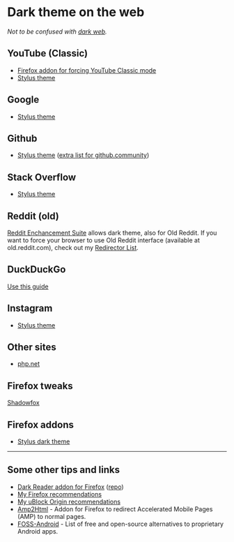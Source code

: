 # Dark theme on the web

_Not to be confused with [dark web](https://en.wikipedia.org/wiki/Dark_web)._



## YouTube (Classic)

* [Firefox addon for forcing YouTube Classic mode](https://addons.mozilla.org/en-US/firefox/addon/youtube-classic/)
* [Stylus theme](https://userstyles.org/styles/135831/youtube-deepdark-classic)

## Google

* [Stylus theme](https://userstyles.org/styles/144028/google-clean-dark)

## Github

* [Stylus theme](https://github.com/StylishThemes/GitHub-Dark) ([extra list for github.community](https://github.com/StylishThemes/GitHub-Community-Dark))

## Stack Overflow

* [Stylus theme](https://github.com/StylishThemes/StackOverflow-Dark)

## Reddit (old)

[Reddit Enchancement Suite](https://addons.mozilla.org/en-US/firefox/addon/reddit-enhancement-suite/) allows dark theme, also for Old Reddit.
If you want to force your browser to use Old Reddit interface (available at old.reddit.com), check out my [Redirector List](https://github.com/theel0ja/Redirector-List).

## DuckDuckGo

[Use this guide](https://storage.theel0ja.info/uploads-1/ddg-dark-theme.mp4)

## Instagram

* [Stylus theme](https://userstyles.org/styles/152606/dark-instagram-by-dmei)


## Other sites

* [php.net](http://userstyles.org/styles/166417)


## Firefox tweaks

[Shadowfox](https://overdodactyl.github.io/ShadowFox/)

<!--
* [about:blank](https://www.reddit.com/r/FirefoxCSS/comments/7f4pb1/changing_the_background_color_of_the_aboutblank/dqffzn0/)
-->

## Firefox addons

* [Stylus dark theme](https://github.com/overdodactyl/Stylus-Dark)

<!--
* [uBlock Origin](https://www.reddit.com/r/FirefoxCSS/comments/7lefac/ublock_origin_dark_theme/) (not needed with ShadowFox)
-->

<hr/>

## Some other tips and links

* [Dark Reader addon for Firefox](https://addons.mozilla.org/en-US/firefox/addon/darkreader/) ([repo](https://github.com/darkreader/darkreader))
* [My Firefox recommendations](https://github.com/theel0ja/firefox-recommendations/blob/master/README.md)
* [My uBlock Origin recommendations](https://github.com/theel0ja/ubo-recommendations/blob/master/README.md)
* [Amp2Html](https://www.daniel.priv.no/web-extensions/amp2html) - Addon for Firefox to redirect Accelerated Mobile Pages (AMP) to normal pages.
* [FOSS-Android](https://github.com/theel0ja/foss-android/blob/master/README.md) - List of free and open-source alternatives to proprietary Android apps.
